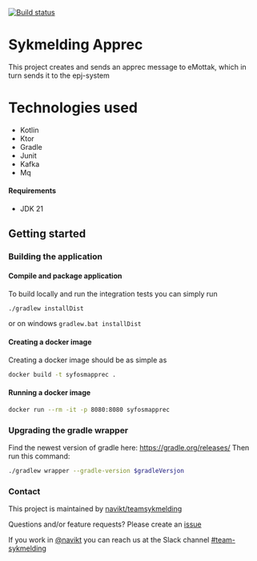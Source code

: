[![Build status](https://github.com/navikt/syfosmapprec/workflows/Deploy%20to%20dev%20and%20prod/badge.svg)](https://github.com/navikt/syfosmapprec/workflows/Deploy%20to%20dev%20and%20prod/badge.svg)

# Sykmelding Apprec
This project creates and sends an apprec message to eMottak, which in turn sends it to the epj-system


# Technologies used
* Kotlin
* Ktor
* Gradle
* Junit
* Kafka
* Mq

#### Requirements

* JDK 21

## Getting started
### Building the application
#### Compile and package application
To build locally and run the integration tests you can simply run 
``` bash
./gradlew installDist
```
or  on windows 
`gradlew.bat installDist`

#### Creating a docker image
Creating a docker image should be as simple as 
``` bash
docker build -t syfosmapprec .
```

#### Running a docker image
``` bash
docker run --rm -it -p 8080:8080 syfosmapprec
```

### Upgrading the gradle wrapper
Find the newest version of gradle here: https://gradle.org/releases/ Then run this command:

``` bash
./gradlew wrapper --gradle-version $gradleVersjon
```

### Contact

This project is maintained by [navikt/teamsykmelding](CODEOWNERS)

Questions and/or feature requests? Please create an [issue](https://github.com/navikt/syfosmapprec/issues)

If you work in [@navikt](https://github.com/navikt) you can reach us at the Slack
channel [#team-sykmelding](https://nav-it.slack.com/archives/CMA3XV997)
